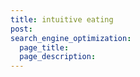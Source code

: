 ```yaml
---
title: intuitive eating
post: 
search_engine_optimization:
  page_title:
  page_description:
---
```

